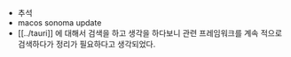 - 추석
- macos sonoma update
- [[../tauri]] 에 대해서 검색을 하고 생각을 하다보니 관련 프레임워크를 계속 적으로 검색하다가 정리가 필요하다고 생각되었다.
